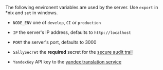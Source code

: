 The following environent variables are used by the server.  Use `export` in *nix and `set` in windows.

- `NODE_ENV` one of `develop`, `CI` or `production`
- `IP` the server's IP address, defaults to `http://localhost`
- `PORT` the server's port, defaults to 3000


- `SallySecret` the **required** secret for the [secure audit trail](https://github.com/richardschneider/sally)
- `YandexKey` API key to the [yandex translation service](https://tech.yandex.com/translate/)